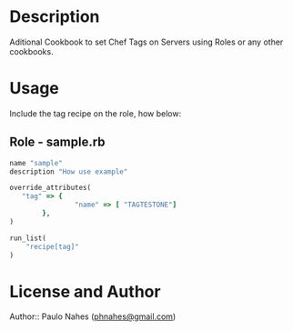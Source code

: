 Description
===========
Aditional Cookbook to set Chef Tags on Servers using Roles or any other cookbooks.

Usage
=====
Include the tag recipe on the role, how below:

Role - sample.rb
-------------------------

```ruby
name "sample"
description "How use example"

override_attributes(
   "tag" => {
                "name" => [ "TAGTESTONE"]
        },
)

run_list(
    "recipe[tag]"
)
```

License and Author
==================
Author:: Paulo Nahes (<phnahes@gmail.com>)
